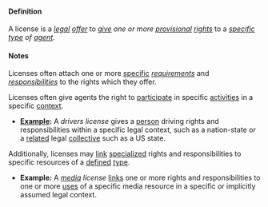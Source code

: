 #### Definition

A license is a *[legal](https://github.com/gcassel/Modular-Organization-Terminology/blob/master/terms/law.md) [offer](https://github.com/gcassel/Modular-Organization-Terminology/blob/master/terms/offer.md)* to *[give](https://github.com/gcassel/Modular-Organization-Terminology/blob/master/terms/give.md) one or more [provisional](https://github.com/gcassel/Modular-Organization-Terminology/blob/master/terms/provisional.md) [rights](https://github.com/gcassel/Modular-Organization-Terminology/blob/master/terms/right.md)* to a *[specific](https://github.com/gcassel/Modular-Organization-Terminology/blob/master/terms/specific.md) [type](https://github.com/gcassel/Modular-Organization-Terminology/blob/master/terms/type.md) of [agent](https://github.com/gcassel/Modular-Organization-Terminology/blob/master/terms/agent.md)*.

#### Notes

Licenses often attach one or more [specific](https://github.com/gcassel/Modular-Organization-Terminology/blob/master/terms/specific.md) *[requirements](https://github.com/gcassel/Modular-Organization-Terminology/blob/master/terms/require.md)* and *[responsibilities](https://github.com/gcassel/Modular-Organization-Terminology/blob/master/terms/responsibility.md)* to the rights which they offer.

Licenses often give agents the right to [participate](https://github.com/gcassel/Modular-Organization-Terminology/blob/master/terms/participate.md) in specific [activities](https://github.com/gcassel/Modular-Organization-Terminology/blob/master/terms/activity.md) in a specific [context](https://github.com/gcassel/Modular-Organization-Terminology/blob/master/terms/context.md). 

* **[Example](https://github.com/gcassel/Modular-Organization-Terminology/blob/master/terms/example.md):** A *drivers license* gives a [person](https://github.com/gcassel/Modular-Organizing-Terminology/blob/master/terms/person.md) driving rights and responsibilities within a specific legal context, such as a nation-state or a [related](https://github.com/gcassel/Modular-Organizing-Terminology/blob/master/terms/relate.md) legal [collective](https://github.com/gcassel/Modular-Organizing-Terminology/blob/master/terms/collective.md) such as a US state.

Additionally, licenses may [link](https://github.com/gcassel/Modular-Organizing-Terminology/blob/master/terms/link.md) [specialized](https://github.com/gcassel/Modular-Organizing-Terminology/blob/master/terms/specialize.md) rights and responsibilities to specific resources of a [defined](https://github.com/gcassel/Modular-Organizing-Terminology/blob/master/terms/define.md) [type](https://github.com/gcassel/Modular-Organizing-Terminology/blob/master/terms/type.md).

* **Example:** A *[media](https://github.com/gcassel/Modular-Organizing-Terminology/blob/master/terms/media.md) license* [links](https://github.com/gcassel/Modular-Organizing-Terminology/blob/master/terms/link.md) one or more rights and responsibilities to one or more [uses](https://github.com/gcassel/Modular-Organizing-Terminology/blob/master/terms/use.md) of a specific media resource in a specific or implicitly assumed legal context.

